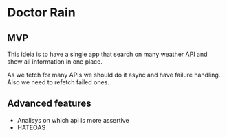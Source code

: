 # Doctor Rain #

## MVP ##
This ideia is to have a single app that search on many weather API and show all information in one place.

As we fetch for many APIs we should do it async and have failure handling. Also we need to refetch failed ones. 

## Advanced features ##

* Analisys on which api is more assertive
* HATEOAS
